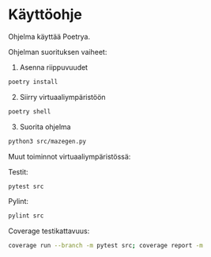 # Käyttöohje

Ohjelma käyttää Poetrya.

Ohjelman suorituksen vaiheet:

1.  Asenna riippuvuudet

```bash
poetry install
```

2. Siirry virtuaaliympäristöön

```bash
poetry shell
```

3. Suorita ohjelma

```bash
python3 src/mazegen.py
```


Muut toiminnot virtuaaliympäristössä:

Testit:

```bash
pytest src
```

Pylint:

```bash
pylint src
```

Coverage testikattavuus:

```bash
coverage run --branch -m pytest src; coverage report -m
```
